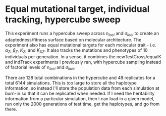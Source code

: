 # Equal mutational target, individual tracking, hypercube sweep

This experiment runs a hypercube sweep across $n_{loci}$ and $\sigma_{loci}$ to create an adaptedness/fitness
surface based on molecular architecture.
The experiment also has equal mutational targets for each molecular trait - i.e. $\alpha_Z$, $\beta_Z$, $K_Z$, and $K_{XZ}$. It also tracks the mutations and phenotypes of 10 individuals per generation.
In a sense, it combines the newTestCross/equalK and indTrack experiments I previously ran, with hypercube sampling instead of factorial levels of $n_{loci}$ and $\sigma_{loci}$.

There are 128 total combinations in the hypercube and 48 replicates for a total 6144 simulations. This is too large to store all the haplotype information, so instead I'll store the population data from each simulation at burn-in so that it can be replicated when needed. If I need the heritability information from a particular simulation, then I can load in a given model, run only the 2000 generations of test time, get the haplotypes, and go from there. 